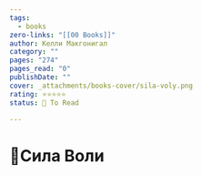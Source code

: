 ```yaml
---
tags:
  - books
zero-links: "[[00 Books]]"
author: Келли Макгонигал
category: ""
pages: "274"
pages_read: "0"
publishDate: ""
cover: _attachments/books-cover/sila-voly.png
rating: ⭐⭐⭐⭐⭐
status: 🔷 To Read

---
```

# 📔Сила Воли